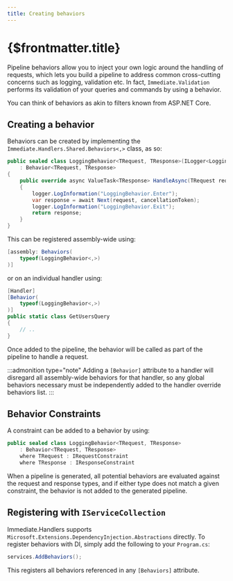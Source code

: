 ```yaml
---
title: Creating behaviors
---
```


# {$frontmatter.title}

Pipeline behaviors allow you to inject your own logic around the handling of requests, which lets you build a pipeline to address common cross-cutting concerns such as logging, validation etc. In fact, `Immediate.Validation` performs its validation of your queries and commands by using a behavior.

You can think of behaviors as akin to filters known from ASP.NET Core.

## Creating a behavior

Behaviors can be created by implementing the `Immediate.Handlers.Shared.Behaviors<,>` class, as so:

```cs
public sealed class LoggingBehavior<TRequest, TResponse>(ILogger<LoggingBehavior<TRequest, TResponse>> logger)
	: Behavior<TRequest, TResponse>
{
	public override async ValueTask<TResponse> HandleAsync(TRequest request, CancellationToken cancellationToken)
	{
		logger.LogInformation("LoggingBehavior.Enter");
		var response = await Next(request, cancellationToken);
		logger.LogInformation("LoggingBehavior.Exit");
		return response;
	}
}
```

This can be registered assembly-wide using:

```cs
[assembly: Behaviors(
	typeof(LoggingBehavior<,>)
)]
```

or on an individual handler using:

```cs
[Handler]
[Behavior(
	typeof(LoggingBehavior<,>)
)]
public static class GetUsersQuery
{
	// ..
}
```

Once added to the pipeline, the behavior will be called as part of the pipeline to handle a request.

:::admonition type="note"
Adding a `[Behavior]` attribute to a handler will disregard all assembly-wide behaviors for that handler, so any
global behaviors necessary must be independently added to the handler override behaviors list.
:::

## Behavior Constraints

A constraint can be added to a behavior by using:

```cs
public sealed class LoggingBehavior<TRequest, TResponse>
	: Behavior<TRequest, TResponse>
	where TRequest : IRequestConstraint
	where TResponse : IResponseConstraint
```

When a pipeline is generated, all potential behaviors are evaluated against the request and response types, and if
either type does not match a given constraint, the behavior is not added to the generated pipeline.

## Registering with `IServiceCollection`

Immediate.Handlers supports `Microsoft.Extensions.DependencyInjection.Abstractions` directly. To register behaviors with DI, simply add the following to your `Program.cs`:

```cs
services.AddBehaviors();
```

This registers all behaviors referenced in any `[Behaviors]` attribute.
